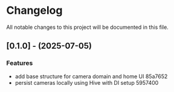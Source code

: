 # Changelog

All notable changes to this project will be documented in this file.

## [0.1.0] - (2025-07-05)


### Features

* add base structure for camera domain and home UI 85a7652
* persist cameras locally using Hive with DI setup 5957400



